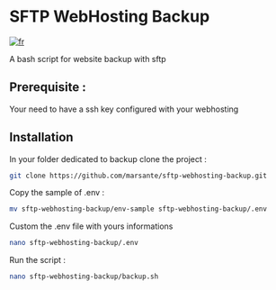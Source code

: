 # SFTP WebHosting Backup
[![fr](https://img.shields.io/badge/lang-fr-blue.svg)](https://github.com/marsante/sftp-webhosting-backup/blob/main/README.fr.md)

A bash script for website backup with sftp

## Prerequisite :
Your need to have a ssh key configured with your webhosting

## Installation

In your folder dedicated to backup clone the project :

```bash
git clone https://github.com/marsante/sftp-webhosting-backup.git
```

Copy the sample of .env :

```bash
mv sftp-webhosting-backup/env-sample sftp-webhosting-backup/.env
```
Custom the .env file with yours informations

```bash
nano sftp-webhosting-backup/.env
```

Run the script :

```bash
nano sftp-webhosting-backup/backup.sh
```
